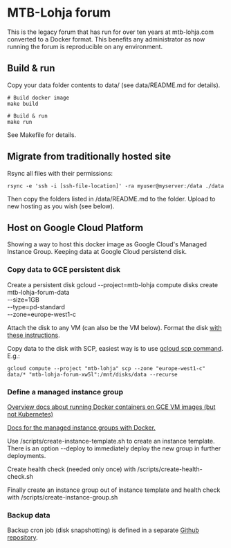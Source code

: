 # MTB-Lohja forum

This is the legacy forum that has run for over ten years at mtb-lohja.com converted to a Docker format. This benefits
any administrator as now running the forum is reproducible on any environment.

## Build & run

Copy your data folder contents to data/ (see data/README.md for details).

    # Build docker image
    make build

    # Build & run
    make run

See Makefile for details.

## Migrate from traditionally hosted site

Rsync all files with their permissions:

    rsync -e 'ssh -i [ssh-file-location]' -ra myuser@myserver:/data ./data

Then copy the folders listed in /data/README.md to the folder. Upload to new hosting
as you wish (see below).

## Host on Google Cloud Platform

Showing a way to host this docker image as Google Cloud's Managed Instance Group. Keeping data at Google Cloud
persistend disk.

### Copy data to GCE persistent disk

Create a persistent disk
    gcloud --project=mtb-lohja compute disks create mtb-lohja-forum-data \
        --size=1GB \
        --type=pd-standard \
        --zone=europe-west1-c

Attach the disk to any VM (can also be the VM below). Format the disk
[with these instructions](https://cloud.google.com/compute/docs/disks/add-persistent-disk#formatting).

Copy data to the disk with SCP, easiest way is to use [gcloud scp command](https://cloud.google.com/sdk/gcloud/reference/compute/scp).
E.g.:

    gcloud compute --project "mtb-lohja" scp --zone "europe-west1-c" data/* "mtb-lohja-forum-xw5l":/mnt/disks/data --recurse

### Define a managed instance group

[Overview docs about running Docker containers on GCE VM images (but not Kubernetes)](
https://cloud.google.com/compute/docs/containers/deploying-containers)

[Docs for the managed instance groups with Docker.](https://cloud.google.com/sdk/gcloud/reference/alpha/compute/instance-templates/create-with-container)

Use /scripts/create-instance-template.sh to create an instance template. There is an option --deploy to
immediately deploy the new group in further deployments.

Create health check (needed only once) with /scripts/create-health-check.sh

Finally create an instance group out of instance template and health check with /scripts/create-instance-group.sh

### Backup data

Backup cron job (disk snapshotting) is defined in a separate [Github repository](https://github.com/mtb-lohja/forum-backup).

